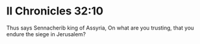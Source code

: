 # II Chronicles 32:10

Thus says Sennacherib king of Assyria, On what are you trusting, that you endure the siege in Jerusalem?
